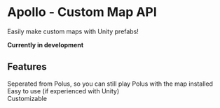 # Apollo - Custom Map API
Easily make custom maps with Unity prefabs!

**Currently in development**

## Features 
Seperated from Polus, so you can still play Polus with the map installed\
Easy to use (if experienced with Unity)\
Customizable
